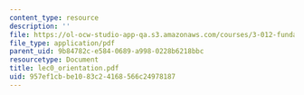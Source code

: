 ```yaml
---
content_type: resource
description: ''
file: https://ol-ocw-studio-app-qa.s3.amazonaws.com/courses/3-012-fundamentals-of-materials-science-fall-2005/957ef1cbbe1083c24168566c24978187_lec0_orientation.pdf
file_type: application/pdf
parent_uid: 9b84782c-e584-0689-a998-0228b6218bbc
resourcetype: Document
title: lec0_orientation.pdf
uid: 957ef1cb-be10-83c2-4168-566c24978187
---
```


